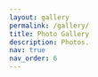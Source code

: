 ```yaml
---
layout: gallery
permalink: /gallery/
title: Photo Gallery
description: Photos.
nav: true
nav_order: 6
---
```


